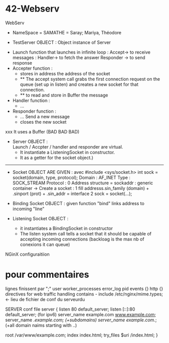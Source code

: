 # 42-Webserv
WebServ

- NameSpace = SAMATHE = Saray; Mariya, Théodore

- TestServer OBJECT : 
Object instance of Server
* Launch function that launches in infinite loop : 
		Accept-> to receive messages : 
		Handler-> to fetch the answer
		Responder -> to send response
* Accepter function : 
	- stores in address the address of the socket
	- ** The accept system call grabs the first connection request on the queue (set up in listen) and creates a new socket for that connection.
	- ** to read and store in Buffer the message
* Handler function :
	- ...
* Responder function :
	- ... Send a new message
	- closes the new socket

xxx  It uses a Buffer (BAD BAD BAD)

- Server OBJECT :	
Launch / Accpter / handler and responder are virtual.
	- It instantiate a ListeningSocket in constructor.
	- It as a getter for the socket object.)

-------

- Socket OBJECT
ARE GIVEN :
avec #include <sys/socket.h>
int sock = socket(domain, type, protocol);
	Domain :	AF_INET
	Type :		SOCK_STREAM
	Protocol :	0
Address structure = sockaddr : generic container
->
Create a socket : 
1 fill addresss.sin_family (domain) + .sinport (prot) + .sin_addr = interface
2 sock = socket(...);

- Binding Socket OBJECT :
given function "bind" links address to incoming "line"

- Listening Socket OBJECT :
	- it instantiates a BindingSocket in constructor
	- The listen system call tells a socket that it should be capable of accepting incoming connections
		(backloag is the max nb of conexions it can queue)

NGinX configuraitiion
# pour commentaires
lignes finissent par ";"
user
worker_processes
error_log
pid
events {}
http {} directives for web traffic handling contains
	- include /etc/nginx/mime.types; <- lieu de fichier de conf du serveurdu

SERVER conf file
server {
listen 80 default_server;
listen [::]:80 default_server;   (for ipv6)
server_name example.com www.example.com;	
server_name *.example.com;	(+subdomains)
server_name example.com.*;	(+all domain naims starting with ..)


root /var/www/example.com;
index index.html;
try_files $uri /index.html;
}

